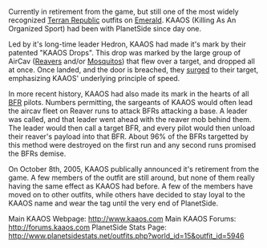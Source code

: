 Currently in retirement from the game, but still one of the most widely
recognized [Terran Republic](../etc/Terran_Republic.md) outfits on
[Emerald](../etc/Emerald.md). KAAOS (Killing As An Organized Sport) had been
with PlanetSide since day one.

Led by it's long-time leader Hedron, KAAOS had made it's mark by their patented
"KAAOS Drops". This drop was marked by the large group of AirCav
([Reavers](../vehicles/Reaver.md) and/or [Mosquitos](../vehicles/Mosquito.md))
that flew over a target, and dropped all at once. Once landed, and the door is
breached, they [surged](../implants/Surge.md) to their target, emphasizing
KAAOS' underlying principle of speed.

In more recent history, KAAOS had also made its mark in the hearts of all
[BFR](../vehicles/BattleFrame_Robotics.md) pilots. Numbers permitting, the
sargeants of KAAOS would often lead the aircav fleet on Reaver runs to attack
BFRs attacking a base. A leader was called, and that leader went ahead with the
reaver mob behind them. The leader would then call a target BFR, and every pilot
would then unload their reaver's payload into that BFR. About 96% of the BFRs
targetted by this method were destroyed on the first run and any second runs
promised the BFRs demise.

On October 8th, 2005, KAAOS publically announced it's retirement from the game.
A few members of the outfit are still around, but none of them really having the
same effect as KAAOS had before. A few of the members have moved on to other
outfits, while others have decided to stay loyal to the KAAOS name and wear the
tag until the very end of PlanetSide.

Main KAAOS Webpage: <http://www.kaaos.com> Main KAAOS Forums:
<http://forums.kaaos.com> PlanetSide Stats Page:
<http://www.planetsidestats.net/outfits.php?world_id=15&outfit_id=5946>
